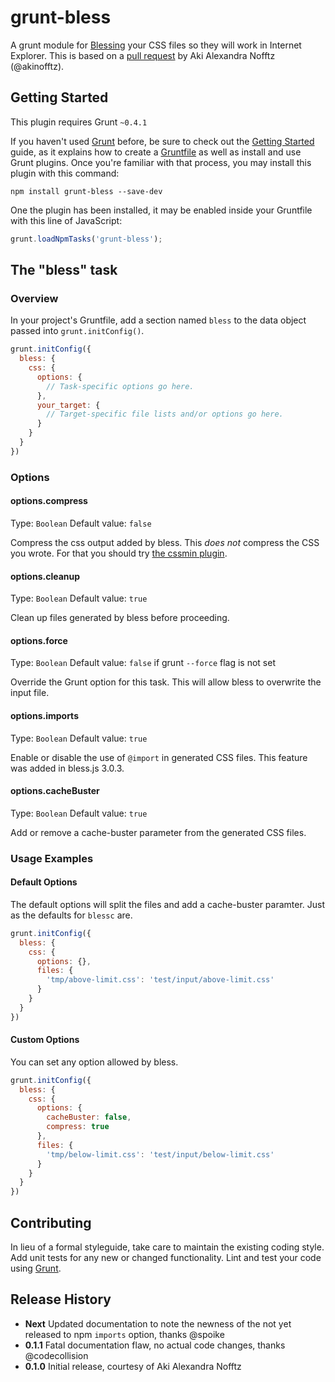 grunt-bless
===========

A grunt module for [Blessing](http://blesscss.com/) your CSS files so they will work in Internet Explorer. This is based on a [pull request](https://github.com/paulyoung/bless.js/pull/11) by Aki Alexandra Nofftz (@akinofftz).

Getting Started
---------------

This plugin requires Grunt `~0.4.1`

If you haven't used [Grunt](http://gruntjs.com/) before, be sure to check out the [Getting Started](http://gruntjs.com/getting-started) guide, as it explains how to create a [Gruntfile](http://gruntjs.com/sample-gruntfile) as well as install and use Grunt plugins. Once you're familiar with that process, you may install this plugin with this command:

```shell
npm install grunt-bless --save-dev
```

One the plugin has been installed, it may be enabled inside your Gruntfile with this line of JavaScript:

```js
grunt.loadNpmTasks('grunt-bless');
```

The "bless" task
----------------

### Overview ###

In your project's Gruntfile, add a section named `bless` to the data object passed into `grunt.initConfig()`.

```js
grunt.initConfig({
  bless: {
    css: {
      options: {
        // Task-specific options go here.
      },
      your_target: {
        // Target-specific file lists and/or options go here.
      }
    }
  }
})
```

### Options ###

#### options.compress ####

Type: `Boolean`
Default value: `false`

Compress the css output added by bless. This _does not_ compress the CSS you
wrote. For that you should try [the cssmin plugin](https://github.com/gruntjs/grunt-contrib-cssmin).

#### options.cleanup ####

Type: `Boolean`
Default value: `true`

Clean up files generated by bless before proceeding.

#### options.force ####

Type: `Boolean`
Default value: `false` if grunt `--force` flag is not set

Override the Grunt option for this task. This will allow bless to overwrite the
input file.

#### options.imports ####

Type: `Boolean`
Default value: `true`

Enable or disable the use of `@import` in generated CSS files. This feature was
added in bless.js 3.0.3.

#### options.cacheBuster ####

Type: `Boolean`
Default value: `true`

Add or remove a cache-buster parameter from the generated CSS files.

### Usage Examples ###

#### Default Options ####

The default options will split the files and add a cache-buster paramter. Just as the defaults for `blessc` are.

```js
grunt.initConfig({
  bless: {
    css: {
      options: {},
      files: {
        'tmp/above-limit.css': 'test/input/above-limit.css'
      }
    }
  }
})
```

#### Custom Options ####

You can set any option allowed by bless.

```js
grunt.initConfig({
  bless: {
    css: {
      options: {
        cacheBuster: false,
        compress: true
      },
      files: {
        'tmp/below-limit.css': 'test/input/below-limit.css'
      }
    }
  }
})
```

Contributing
------------

In lieu of a formal styleguide, take care to maintain the existing coding style. Add unit tests for any new or changed functionality. Lint and test your code using [Grunt](http://gruntjs.com/).

Release History
---------------

- **Next** Updated documentation to note the newness of the not yet released to npm `imports` option, thanks @spoike
- **0.1.1** Fatal documentation flaw, no actual code changes, thanks @codecollision
- **0.1.0** Initial release, courtesy of Aki Alexandra Nofftz
